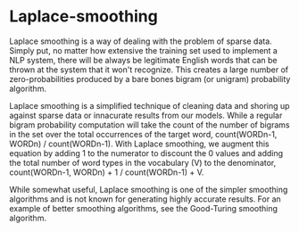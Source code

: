 # Laplace-smoothing
Laplace smoothing is a way of dealing with the problem of sparse data. Simply put, no matter how extensive the training set used to implement a NLP system, there will be always be legitimate English words that can be thrown at the system that it won't recognize. This creates a large number of zero-probabilities produced by a bare bones bigram (or unigram) probability algorithm.

Laplace smoothing is a simplified technique of cleaning data and shoring up against sparse data or innacurate results from our models. While a regular bigram probability computation will take the count of the number of bigrams in the set over the total occurrences of the target word, count(WORDn-1, WORDn) / count(WORDn-1). With Laplace smoothing, we augment this equation by adding 1 to the numerator to discount the 0 values and adding the total number of word types in the vocabulary (V) to the denominator, count(WORDn-1, WORDn) + 1 / count(WORDn-1) + V.

While somewhat useful, Laplace smoothing is one of the simpler smoothing algorithms and is not known for generating highly accurate results. For an example of better smoothing algorithms, see the Good-Turing smoothing algorithm.

